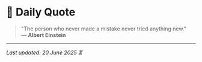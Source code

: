 # 📜 Daily Quote

> "The person who never made a mistake never tried anything new."  
> — **Albert Einstein**

---

_Last updated: 20 June 2025 ⏳_

